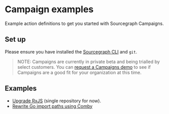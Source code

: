 # Campaign examples

Example action definitions to get you started with Sourcegraph Campaigns.

## Set up

Please ensure you have installed the [Sourcegraph CLI](https://github.com/sourcegraph/src-cli) and `git`.

> NOTE: Campaigns are currently in private beta and being trialled by select customers. You can [request a Campaigns demo](https://about.sourcegraph.com/contact/request-automation-demo/) to see if Campaigns are a good fit for your organization at this time.

## Examples

- [Upgrade RxJS](rxjs-upgrade/README.md) (single repository for now).
- [Rewrite Go import paths using Comby](comby-goimports/README.md)
